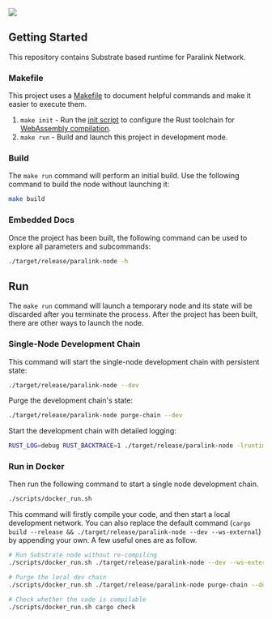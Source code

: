 ![](https://paralink.network/images/logo-sm-home.png)

## Getting Started

This repository contains Substrate based runtime for Paralink Network.

### Makefile

This project uses a [Makefile](Makefile) to document helpful commands and make it easier to execute them.

1. `make init` - Run the [init script](scripts/init.sh) to configure the Rust toolchain for
   [WebAssembly compilation](https://substrate.dev/docs/en/knowledgebase/getting-started/#webassembly-compilation).
1. `make run` - Build and launch this project in development mode.

### Build

The `make run` command will perform an initial build. Use the following command to build the node without launching it:

```sh
make build
```

### Embedded Docs

Once the project has been built, the following command can be used to explore all parameters and subcommands:

```sh
./target/release/paralink-node -h
```

## Run

The `make run` command will launch a temporary node and its state will be discarded after you terminate the process. After the project has been built, there are other ways to launch the node.

### Single-Node Development Chain

This command will start the single-node development chain with persistent state:

```bash
./target/release/paralink-node --dev
```

Purge the development chain's state:

```bash
./target/release/paralink-node purge-chain --dev
```

Start the development chain with detailed logging:

```bash
RUST_LOG=debug RUST_BACKTRACE=1 ./target/release/paralink-node -lruntime=debug --dev
```

### Run in Docker

Then run the following command to start a single node development chain.

```bash
./scripts/docker_run.sh
```

This command will firstly compile your code, and then start a local development network. You can also replace the default command (`cargo build --release && ./target/release/paralink-node --dev --ws-external`) by appending your own. A few useful ones are as follow.

```bash
# Run Substrate node without re-compiling
./scripts/docker_run.sh ./target/release/paralink-node --dev --ws-external

# Purge the local dev chain
./scripts/docker_run.sh ./target/release/paralink-node purge-chain --dev

# Check whether the code is compilable
./scripts/docker_run.sh cargo check
```
